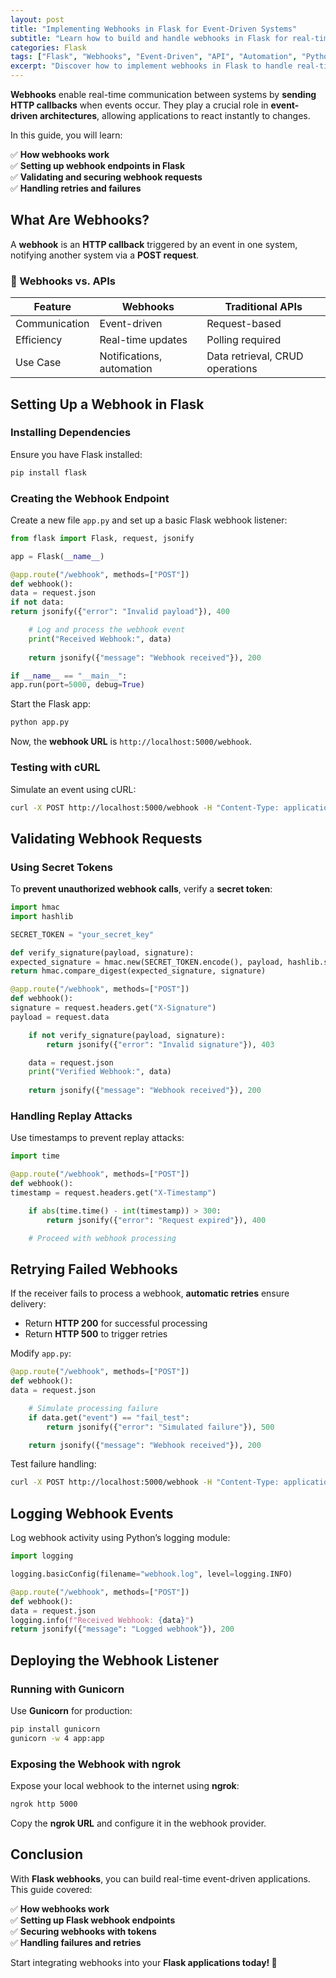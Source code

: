 ```yaml
---
layout: post
title: "Implementing Webhooks in Flask for Event-Driven Systems"
subtitle: "Learn how to build and handle webhooks in Flask for real-time event-driven applications"
categories: Flask
tags: ["Flask", "Webhooks", "Event-Driven", "API", "Automation", "Python"]
excerpt: "Discover how to implement webhooks in Flask to handle real-time event-driven communication. Learn about request validation, security, and best practices."
---
```

**Webhooks** enable real-time communication between systems by **sending HTTP callbacks** when events occur. They play a crucial role in **event-driven architectures**, allowing applications to react instantly to changes.

In this guide, you will learn:

✅ **How webhooks work**  
✅ **Setting up webhook endpoints in Flask**  
✅ **Validating and securing webhook requests**  
✅ **Handling retries and failures**

## What Are Webhooks?

A **webhook** is an **HTTP callback** triggered by an event in one system, notifying another system via a **POST request**.

### 🔹 Webhooks vs. APIs

| Feature       | Webhooks | Traditional APIs |
|--------------|---------|-----------------|
| Communication | Event-driven | Request-based |
| Efficiency    | Real-time updates | Polling required |
| Use Case     | Notifications, automation | Data retrieval, CRUD operations |

## Setting Up a Webhook in Flask

### Installing Dependencies

Ensure you have Flask installed:

```bash
pip install flask
```

### Creating the Webhook Endpoint

Create a new file `app.py` and set up a basic Flask webhook listener:

```python
from flask import Flask, request, jsonify

app = Flask(__name__)

@app.route("/webhook", methods=["POST"])
def webhook():
data = request.json
if not data:
return jsonify({"error": "Invalid payload"}), 400

    # Log and process the webhook event
    print("Received Webhook:", data)
    
    return jsonify({"message": "Webhook received"}), 200

if __name__ == "__main__":
app.run(port=5000, debug=True)
```

Start the Flask app:

```bash
python app.py
```

Now, the **webhook URL** is `http://localhost:5000/webhook`.

### Testing with cURL

Simulate an event using cURL:

```bash
curl -X POST http://localhost:5000/webhook -H "Content-Type: application/json" -d '{"event": "user_signed_up", "user": "john_doe"}'
```

## Validating Webhook Requests

### Using Secret Tokens

To **prevent unauthorized webhook calls**, verify a **secret token**:

```python
import hmac
import hashlib

SECRET_TOKEN = "your_secret_key"

def verify_signature(payload, signature):
expected_signature = hmac.new(SECRET_TOKEN.encode(), payload, hashlib.sha256).hexdigest()
return hmac.compare_digest(expected_signature, signature)

@app.route("/webhook", methods=["POST"])
def webhook():
signature = request.headers.get("X-Signature")
payload = request.data

    if not verify_signature(payload, signature):
        return jsonify({"error": "Invalid signature"}), 403

    data = request.json
    print("Verified Webhook:", data)
    
    return jsonify({"message": "Webhook received"}), 200
```

### Handling Replay Attacks

Use timestamps to prevent replay attacks:

```python
import time

@app.route("/webhook", methods=["POST"])
def webhook():
timestamp = request.headers.get("X-Timestamp")

    if abs(time.time() - int(timestamp)) > 300:
        return jsonify({"error": "Request expired"}), 400

    # Proceed with webhook processing
```

## Retrying Failed Webhooks

If the receiver fails to process a webhook, **automatic retries** ensure delivery:

- Return **HTTP 200** for successful processing
- Return **HTTP 500** to trigger retries

Modify `app.py`:

```python
@app.route("/webhook", methods=["POST"])
def webhook():
data = request.json

    # Simulate processing failure
    if data.get("event") == "fail_test":
        return jsonify({"error": "Simulated failure"}), 500

    return jsonify({"message": "Webhook received"}), 200
```

Test failure handling:

```bash
curl -X POST http://localhost:5000/webhook -H "Content-Type: application/json" -d '{"event": "fail_test"}'
```

## Logging Webhook Events

Log webhook activity using Python’s logging module:

```python
import logging

logging.basicConfig(filename="webhook.log", level=logging.INFO)

@app.route("/webhook", methods=["POST"])
def webhook():
data = request.json
logging.info(f"Received Webhook: {data}")
return jsonify({"message": "Logged webhook"}), 200
```

## Deploying the Webhook Listener

### Running with Gunicorn

Use **Gunicorn** for production:

```bash
pip install gunicorn
gunicorn -w 4 app:app
```

### Exposing the Webhook with ngrok

Expose your local webhook to the internet using **ngrok**:

```bash
ngrok http 5000
```

Copy the **ngrok URL** and configure it in the webhook provider.

## Conclusion

With **Flask webhooks**, you can build real-time event-driven applications. This guide covered:

✅ **How webhooks work**  
✅ **Setting up Flask webhook endpoints**  
✅ **Securing webhooks with tokens**  
✅ **Handling failures and retries**

Start integrating webhooks into your **Flask applications today! 🚀**  

